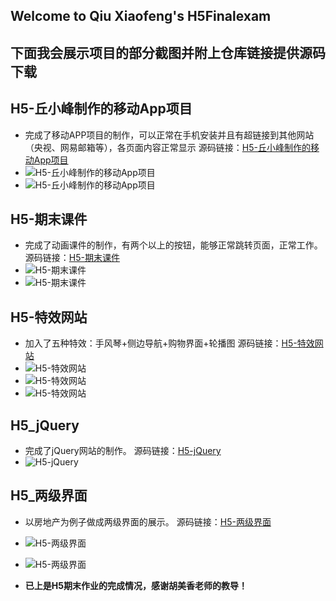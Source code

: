 ## Welcome to Qiu Xiaofeng's H5Finalexam
## 下面我会展示项目的部分截图并附上仓库链接提供源码下载

## H5-丘小峰制作的移动App项目
- 完成了移动APP项目的制作，可以正常在手机安装并且有超链接到其他网站（央视、网易邮箱等），各页面内容正常显示
源码链接：[H5-丘小峰制作的移动App项目](https://github.com/EasonQXF/H5-FinalExam)
- ![H5-丘小峰制作的移动App项目](https://raw.githubusercontent.com/EasonQXF/H5-FinalExam/master/H5-%E4%B8%98%E5%B0%8F%E5%B3%B0%E5%88%B6%E4%BD%9C%E7%9A%84%E7%A7%BB%E5%8A%A8App%E9%A1%B9%E7%9B%AE/app.png)
- ![H5-丘小峰制作的移动App项目](https://raw.githubusercontent.com/EasonQXF/H5-FinalExam/master/H5-%E4%B8%98%E5%B0%8F%E5%B3%B0%E5%88%B6%E4%BD%9C%E7%9A%84%E7%A7%BB%E5%8A%A8App%E9%A1%B9%E7%9B%AE/app1.png)

## H5-期末课件
- 完成了动画课件的制作，有两个以上的按钮，能够正常跳转页面，正常工作。
源码链接：[H5-期末课件](https://github.com/EasonQXF/H5-FinalExam)
- ![H5-期末课件](https://raw.githubusercontent.com/EasonQXF/H5-FinalExam/master/H5-%E6%9C%9F%E6%9C%AB%E8%AF%BE%E4%BB%B6/kj1.png)
- ![H5-期末课件](https://raw.githubusercontent.com/EasonQXF/H5-FinalExam/master/H5-%E6%9C%9F%E6%9C%AB%E8%AF%BE%E4%BB%B6/kj2.png)

## H5-特效网站
- 加入了五种特效：手风琴+侧边导航+购物界面+轮播图
源码链接：[H5-特效网站](https://github.com/EasonQXF/H5-FinalExam)
- ![H5-特效网站](https://raw.githubusercontent.com/EasonQXF/H5-FinalExam/master/H5-%E7%89%B9%E6%95%88%E7%BD%91%E7%AB%99/%E6%89%8B%E9%A3%8E%E7%90%B4%2B%E4%BE%A7%E8%BE%B9%E5%AF%BC%E8%88%AA.jpg)
- ![H5-特效网站](https://raw.githubusercontent.com/EasonQXF/H5-FinalExam/master/H5-%E7%89%B9%E6%95%88%E7%BD%91%E7%AB%99/%E8%B4%AD%E7%89%A9%E7%95%8C%E9%9D%A2.png)
- ![H5-特效网站](https://raw.githubusercontent.com/EasonQXF/H5-FinalExam/master/H5-%E7%89%B9%E6%95%88%E7%BD%91%E7%AB%99/%E8%BD%AE%E6%92%AD%E5%9B%BE.png)

## H5_jQuery
- 完成了jQuery网站的制作。
源码链接：[H5-jQuery](https://github.com/EasonQXF/H5-FinalExam)
- ![H5-jQuery](https://raw.githubusercontent.com/EasonQXF/H5-FinalExam/master/H5_jQuery/H5.png)

## H5_两级界面
- 以房地产为例子做成两级界面的展示。
源码链接：[H5-两级界面](https://github.com/EasonQXF/H5-FinalExam)
- ![H5-两级界面](https://raw.githubusercontent.com/EasonQXF/H5-FinalExam/master/H5_%E4%B8%A4%E7%BA%A7%E7%95%8C%E9%9D%A2/fdcyijijiemian.png)
- ![H5-两级界面](https://raw.githubusercontent.com/EasonQXF/H5-FinalExam/master/H5_%E4%B8%A4%E7%BA%A7%E7%95%8C%E9%9D%A2/fdc%E4%BA%8C%E7%BA%A7%E7%95%8C%E9%9D%A2.png)

-  **已上是H5期末作业的完成情况，感谢胡美香老师的教导！** 
